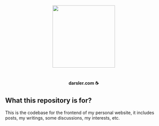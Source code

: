 <br /><br />

<div style="margin-top:60px;margin-bottom: 40px;">
<a href="https://darsler.com">
  <p align="center">
   <img height=200 src="https://ik.imagekit.io/drs/dars/brand_02Jq08LI8.png" />
  </p>
</a>
</div>
<p align="center">
  <strong>darsler.com ☕</strong>
</p>

## What this repository is for?

This is the codebase for the frontend of my personal website, it includes posts, my writings, some discussions, my interests, etc.
